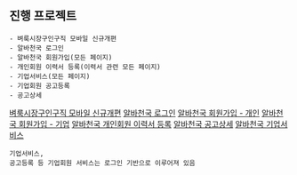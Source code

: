 ## 진행 프로젝트

```
- 벼룩시장구인구직 모바일 신규개편
- 알바천국 로그인
- 알바천국 회원가입(모든 페이지)
- 개인회원 이력서 등록(이력서 관련 모든 페이지)
- 기업서비스(모든 페이지)
- 기업회원 공고등록
- 공고상세
```

[벼룩시장구인구직 모바일 신규개편](http://m.findjob.co.kr/)
[알바천국 로그인](https://m.alba.co.kr/login/Login.asp)
[알바천국 회원가입 - 개인](https://sign.alba.co.kr/user/join/JoinRegFormP.asp)
[알바천국 회원가입 - 기업](https://sign.alba.co.kr/user/join/JoinRegFormC.asp)
[알바천국 개인회원 이력서 등록](https://m.alba.co.kr/person/resume/Regist.asp?formtype=NORMAL)
[알바천국 공고상세](http://m.alba.co.kr/job/JobDetail.asp?adid=99004742)
[알바천국 기업서비스](https://m.alba.co.kr/biz/Main.asp)

```
기업서비스, 
공고등록 등 기업회원 서비스는 로그인 기반으로 이루어져 있음
```
